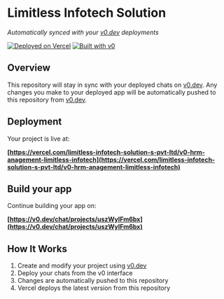 # Limitless Infotech Solution

*Automatically synced with your [v0.dev](https://v0.dev) deployments*

[![Deployed on Vercel](https://img.shields.io/badge/Deployed%20on-Vercel-black?style=for-the-badge&logo=vercel)](https://vercel.com/limitless-infotech-solution-s-pvt-ltd/v0-hrm-anagement-limitless-infotech)
[![Built with v0](https://img.shields.io/badge/Built%20with-v0.dev-black?style=for-the-badge)](https://v0.dev/chat/projects/uszWyIFm6bx)

## Overview

This repository will stay in sync with your deployed chats on [v0.dev](https://v0.dev).
Any changes you make to your deployed app will be automatically pushed to this repository from [v0.dev](https://v0.dev).

## Deployment

Your project is live at:

**[https://vercel.com/limitless-infotech-solution-s-pvt-ltd/v0-hrm-anagement-limitless-infotech](https://vercel.com/limitless-infotech-solution-s-pvt-ltd/v0-hrm-anagement-limitless-infotech)**

## Build your app

Continue building your app on:

**[https://v0.dev/chat/projects/uszWyIFm6bx](https://v0.dev/chat/projects/uszWyIFm6bx)**

## How It Works

1. Create and modify your project using [v0.dev](https://v0.dev)
2. Deploy your chats from the v0 interface
3. Changes are automatically pushed to this repository
4. Vercel deploys the latest version from this repository